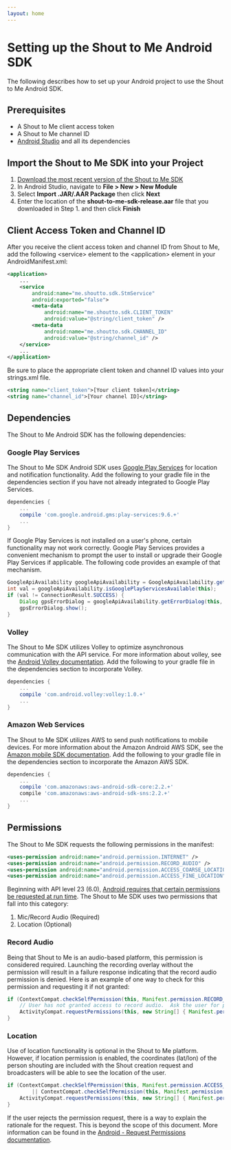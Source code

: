 ```yaml
---
layout: home
---
```


# Setting up the Shout to Me Android SDK

The following describes how to set up your Android project to use the Shout to Me Android SDK.

## Prerequisites
* A Shout to Me client access token
* A Shout to Me channel ID
* [Android Studio](https://developer.android.com/studio/intro/index.html) and all its dependencies

## Import the Shout to Me SDK into your Project
1. [Download the most recent version of the Shout to Me SDK](https://github.com/ShoutToMe/stm-sdk-android/releases)
2. In Android Studio, navigate to **File > New > New Module**
3. Select **Import .JAR/.AAR Package** then click **Next**
4. Enter the location of the **shout-to-me-sdk-release.aar** file that you downloaded in Step 1. and then click **Finish**

## Client Access Token and Channel ID
After you receive the client access token and channel ID from Shout to Me, add the following &lt;service&gt; element to the &lt;application&gt; element in your AndroidManifest.xml:

```xml
<application>
    ...
    <service
        android:name="me.shoutto.sdk.StmService"
        android:exported="false">
        <meta-data
            android:name="me.shoutto.sdk.CLIENT_TOKEN"
            android:value="@string/client_token" />
        <meta-data
            android:name="me.shoutto.sdk.CHANNEL_ID"
            android:value="@string/channel_id" />
    </service>
    ...
</application>
```

Be sure to place the appropriate client token and channel ID values into your strings.xml file.

```xml
<string name="client_token">[Your client token]</string>
<string name="channel_id">[Your channel ID]</string>
```

## Dependencies
The Shout to Me Android SDK has the following dependencies:

### Google Play Services
The Shout to Me SDK Android SDK uses [Google Play Services](https://developers.google.com/android/guides/overview) for location and notification functionality.  Add the following to your gradle file in the dependencies section if you have not already integrated to Google Play Services.

```gradle
dependencies {
    ...
    compile 'com.google.android.gms:play-services:9.6.+'
    ...
}
```

If Google Play Services is not installed on a user's phone, certain functionality may not work correctly.  Google Play Services provides a convenient mechanism to prompt the user to install or upgrade their Google Play Services if applicable. The following code provides an example of that mechanism.

```java
GoogleApiAvailability googleApiAvailability = GoogleApiAvailability.getInstance();
int val = googleApiAvailability.isGooglePlayServicesAvailable(this);
if (val != ConnectionResult.SUCCESS) {
    Dialog gpsErrorDialog = googleApiAvailability.getErrorDialog(this, val, 2);
    gpsErrorDialog.show();
}
```

### Volley
The Shout to Me SDK utilizes Volley to optimize asynchronous communication with the API service. For more information about volley, see the [Android Volley documentation](https://developer.android.com/training/volley/index.html).  Add the following to your gradle file in the dependencies section to incorporate Volley.

```gradle
dependencies {
    ...
    compile 'com.android.volley:volley:1.0.+'
    ...
}
```

### Amazon Web Services
The Shout to Me SDK utilizes AWS to send push notifications to mobile devices. For more information about the Amazon Android AWS SDK, see the [Amazon mobile SDK documentation](https://aws.amazon.com/mobile/sdk/).   Add the following to your gradle file in the dependencies section to incorporate the Amazon AWS SDK.

```gradle
dependencies {
    ...
    compile 'com.amazonaws:aws-android-sdk-core:2.2.+'
    compile 'com.amazonaws:aws-android-sdk-sns:2.2.+'
    ...
}
```

## Permissions

The Shout to Me SDK requests the following permissions in the manifest:

```xml
<uses-permission android:name="android.permission.INTERNET" />
<uses-permission android:name="android.permission.RECORD_AUDIO" />
<uses-permission android:name="android.permission.ACCESS_COARSE_LOCATION" />
<uses-permission android:name="android.permission.ACCESS_FINE_LOCATION" />
```

Beginning with API level 23 (6.0), [Android requires that certain permissions be requested at run time](https://developer.android.com/training/permissions/requesting.html). The Shout to Me SDK uses two permissions that fall into this category:

1. Mic/Record Audio (Required)
2. Location (Optional)

### Record Audio
Being that Shout to Me is an audio-based platform, this permission is considered required. Launching the recording overlay without the permission will result in a failure response indicating that the record audio permission is denied. Here is an example of one way to check for this permission and requesting it if not granted:

```java
if (ContextCompat.checkSelfPermission(this, Manifest.permission.RECORD_AUDIO) != PackageManager.PERMISSION_GRANTED) {
    // User has not granted access to record audio.  Ask the user for permission now.
    ActivityCompat.requestPermissions(this, new String[] { Manifest.permission.RECORD_AUDIO }, 0);
}
```

### Location
Use of location functionality is optional in the Shout to Me platform. However, if location permission is enabled, the coordinates (lat/lon) of the person shouting are included with the Shout creation request and broadcasters will be able to see the location of the user.

```java
if (ContextCompat.checkSelfPermission(this, Manifest.permission.ACCESS_COARSE_LOCATION) != PackageManager.PERMISSION_GRANTED
        || ContextCompat.checkSelfPermission(this, Manifest.permission.ACCESS_FINE_LOCATION) != PackageManager.PERMISSION_GRANTED) {
    ActivityCompat.requestPermissions(this, new String[] { Manifest.permission.ACCESS_COARSE_LOCATION, Manifest.permission.ACCESS_FINE_LOCATION }, 0);
}
```

If the user rejects the permission request, there is a way to explain the rationale for the request. This is beyond the scope of this document. More information can be found in the [Android - Request Permissions documentation](https://developer.android.com/training/permissions/requesting.html#perm-request).